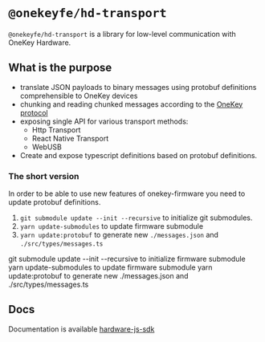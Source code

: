 # `@onekeyfe/hd-transport`

`@onekeyfe/hd-transport` is a library for low-level communication with OneKey Hardware.

## What is the purpose

- translate JSON payloads to binary messages using protobuf definitions comprehensible to OneKey devices
- chunking and reading chunked messages according to the [OneKey protocol](./protocol.md)
- exposing single API for various transport methods:
  - Http Transport
  - React Native Transport
  - WebUSB
- Create and expose typescript definitions based on protobuf definitions.

### The short version

In order to be able to use new features of onekey-firmware you need to update protobuf definitions.

1. `git submodule update --init --recursive` to initialize git submodules.
1. `yarn update-submodules` to update firmware submodule
1. `yarn update:protobuf` to generate new `./messages.json` and `./src/types/messages.ts`

git submodule update --init --recursive to initialize firmware submodule
yarn update-submodules to update firmware submodule
yarn update:protobuf to generate new ./messages.json and ./src/types/messages.ts

## Docs

Documentation is available [hardware-js-sdk](https://developer.onekey.so/connect-to-hardware/hardware-sdk/start)
